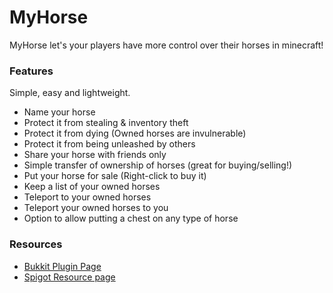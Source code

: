 MyHorse
======

MyHorse let's your players have more control over their horses in minecraft!

### Features

Simple, easy and lightweight. 

* Name your horse
* Protect it from stealing & inventory theft
* Protect it from dying (Owned horses are invulnerable)
* Protect it from being unleashed by others
* Share your horse with friends only
* Simple transfer of ownership of horses (great for buying/selling!)
* Put your horse for sale (Right-click to buy it)
* Keep a list of your owned horses
* Teleport to your owned horses
* Teleport your owned horses to you
* Option to allow putting a chest on any type of horse 


### Resources

* [Bukkit Plugin Page](https://dev.bukkit.org/bukkit-plugins/myhorse/)
* [Spigot Resource page](https://www.spigotmc.org/resources/myhorse.20287/)

